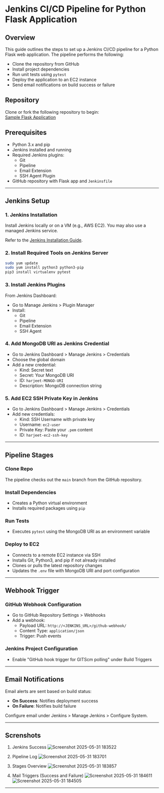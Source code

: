 
# Jenkins CI/CD Pipeline for Python Flask Application

## Overview

This guide outlines the steps to set up a Jenkins CI/CD pipeline for a Python Flask web application. The pipeline performs the following:

- Clone the repository from GitHub
- Install project dependencies
- Run unit tests using `pytest`
- Deploy the application to an EC2 instance
- Send email notifications on build success or failure

## Repository

Clone or fork the following repository to begin:  
[Sample Flask Application](https://github.com/harjeetjl/CICD_Jenkins.git)

## Prerequisites

- Python 3.x and pip
- Jenkins installed and running
- Required Jenkins plugins:
  - Git
  - Pipeline
  - Email Extension
  - SSH Agent Plugin
- GitHub repository with Flask app and `Jenkinsfile`

---

## Jenkins Setup

### 1. Jenkins Installation

Install Jenkins locally or on a VM (e.g., AWS EC2). You may also use a managed Jenkins service.

Refer to the [Jenkins Installation Guide](https://www.jenkins.io/doc/book/installing/).

### 2. Install Required Tools on Jenkins Server

```bash
sudo yum update
sudo yum install python3 python3-pip
pip3 install virtualenv pytest
```

### 3. Install Jenkins Plugins

From Jenkins Dashboard:

- Go to Manage Jenkins > Plugin Manager
- Install:
  - Git
  - Pipeline
  - Email Extension
  - SSH Agent

### 4. Add MongoDB URI as Jenkins Credential

- Go to Jenkins Dashboard > Manage Jenkins > Credentials
- Choose the global domain
- Add a new credential:
  - Kind: Secret text
  - Secret: Your MongoDB URI
  - ID: `harjeet-MONGO-URI`
  - Description: MongoDB connection string

### 5. Add EC2 SSH Private Key in Jenkins

- Go to Jenkins Dashboard > Manage Jenkins > Credentials
- Add new credentials:
  - Kind: SSH Username with private key
  - Username: `ec2-user`
  - Private Key: Paste your `.pem` content
  - ID: `harjeet-ec2-ssh-key`

---

## Pipeline Stages

### Clone Repo

The pipeline checks out the `main` branch from the GitHub repository.

### Install Dependencies

- Creates a Python virtual environment
- Installs required packages using `pip`

### Run Tests

- Executes `pytest` using the MongoDB URI as an environment variable

### Deploy to EC2

- Connects to a remote EC2 instance via SSH
- Installs Git, Python3, and pip if not already installed
- Clones or pulls the latest repository changes
- Updates the `.env` file with MongoDB URI and port configuration

---

## Webhook Trigger

### GitHub Webhook Configuration

- Go to GitHub Repository Settings > Webhooks
- Add a webhook:
  - Payload URL: `http://<JENKINS_URL>/github-webhook/`
  - Content Type: `application/json`
  - Trigger: Push events

### Jenkins Project Configuration

- Enable "GitHub hook trigger for GITScm polling" under Build Triggers

---

## Email Notifications

Email alerts are sent based on build status:

- **On Success**: Notifies deployment success
- **On Failure**: Notifies build failure

Configure email under Jenkins > Manage Jenkins > Configure System.

---

## Screnshots
1. Jenkins Success
![Screenshot 2025-05-31 183522](https://github.com/user-attachments/assets/c4a19ac6-9721-4b67-a562-7aa941e5a58e)

2. Pipeline Log
![Screenshot 2025-05-31 183701](https://github.com/user-attachments/assets/21c00e17-76bb-4ba2-ae64-0031e3cc8344)

3. Stages Overview
![Screenshot 2025-05-31 183857](https://github.com/user-attachments/assets/f9e916bf-e31a-42ff-a57f-3ed44fe25d40)

4. Mail Triggers (Success and Failure)
![Screenshot 2025-05-31 184611](https://github.com/user-attachments/assets/2aeb2602-985c-4d57-83d4-fe893b59ed10)
![Screenshot 2025-05-31 184505](https://github.com/user-attachments/assets/db0fa60e-c179-4c35-aded-2c2c65bf0dff)

---
